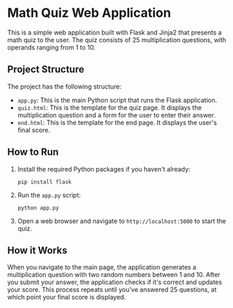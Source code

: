 # Math Quiz Web Application

This is a simple web application built with Flask and Jinja2 that presents a math quiz to the user. The quiz consists of 25 multiplication questions, with operands ranging from 1 to 10.

## Project Structure

The project has the following structure:


- `app.py`: This is the main Python script that runs the Flask application.
- `quiz.html`: This is the template for the quiz page. It displays the multiplication question and a form for the user to enter their answer.
- `end.html`: This is the template for the end page. It displays the user's final score.

## How to Run

1. Install the required Python packages if you haven't already:

    ```
    pip install flask
    ```

2. Run the `app.py` script:

    ```
    python app.py
    ```

3. Open a web browser and navigate to `http://localhost:5000` to start the quiz.

## How it Works

When you navigate to the main page, the application generates a multiplication question with two random numbers between 1 and 10. After you submit your answer, the application checks if it's correct and updates your score. This process repeats until you've answered 25 questions, at which point your final score is displayed.